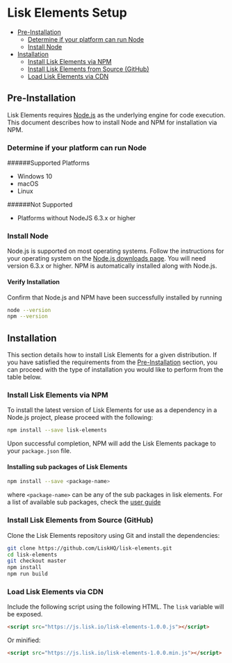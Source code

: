 # Lisk Elements Setup

- [Pre-Installation](#pre-installation)
  - [Determine if your platform can run Node](#determine-if-your-platform-can-run-node)
  - [Install Node](#install-node)
- [Installation](#installation)
  - [Install Lisk Elements via NPM](#verify-installation)
  - [Install Lisk Elements from Source (GitHub)](#verify-installation)
  - [Load Lisk Elements via CDN](#verify-installation)

## Pre-Installation

Lisk Elements requires [Node.js](https://nodejs.org/) as the underlying engine for code execution. This document describes how to install Node and NPM for installation via NPM.

### Determine if your platform can run Node

######Supported Platforms
- Windows 10
- macOS
- Linux

######Not Supported
- Platforms without NodeJS 6.3.x or higher

### Install Node

Node.js is supported on most operating systems. Follow the instructions for your operating system on the [Node.js downloads page](https://nodejs.org/en/download/). You will need version 6.3.x or higher. NPM is automatically installed along with Node.js.

#### Verify Installation

Confirm that Node.js and NPM have been successfully installed by running

```bash
node --version
npm --version
```

## Installation

This section details how to install Lisk Elements for a given distribution. If you have satisfied the requirements from the [Pre-Installation](/documentation/lisk-elements/setup#pre-installation) section, you can proceed with the type of installation you would like to perform from the table below.

### Install Lisk Elements via NPM

To install the latest version of Lisk Elements for use as a dependency in a Node.js project, please proceed with the following:

```bash
npm install --save lisk-elements
```
Upon successful completion, NPM will add the Lisk Elements package to your `package.json` file.

#### Installing sub packages of Lisk Elements

```bash
npm install --save <package-name>
```

where `<package-name>` can be any of the sub packages in lisk elements.
For a list of available sub packages, check the [user guide](../user-guide/user-guide.md)

### Install Lisk Elements from Source (GitHub)

Clone the Lisk Elements repository using Git and install the dependencies:

```bash
git clone https://github.com/LiskHQ/lisk-elements.git
cd lisk-elements
git checkout master
npm install
npm run build
```

### Load Lisk Elements via CDN

Include the following script using the following HTML. The `lisk` variable will be exposed.

```html
<script src="https://js.lisk.io/lisk-elements-1.0.0.js"></script>
```

Or minified:

```html
<script src="https://js.lisk.io/lisk-elements-1.0.0.min.js"></script>
```
